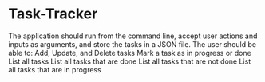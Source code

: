 # Task-Tracker
The application should run from the command line, accept user actions and inputs as arguments, and store the tasks in a JSON file. The user should be able to:  Add, Update, and Delete tasks  Mark a task as in progress or done  List all tasks  List all tasks that are done  List all tasks that are not done  List all tasks that are in progress
